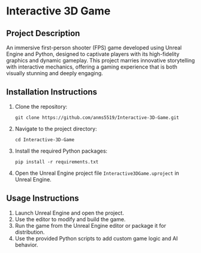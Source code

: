 # Interactive 3D Game

## Project Description

An immersive first-person shooter (FPS) game developed using Unreal Engine and Python, designed to captivate players with its high-fidelity graphics and dynamic gameplay. This project marries innovative storytelling with interactive mechanics, offering a gaming experience that is both visually stunning and deeply engaging.

## Installation Instructions

1. Clone the repository:
   ```
   git clone https://github.com/anms5519/Interactive-3D-Game.git
   ```
2. Navigate to the project directory:
   ```
   cd Interactive-3D-Game
   ```
3. Install the required Python packages:
   ```
   pip install -r requirements.txt
   ```
4. Open the Unreal Engine project file `Interactive3DGame.uproject` in Unreal Engine.

## Usage Instructions

1. Launch Unreal Engine and open the project.
2. Use the editor to modify and build the game.
3. Run the game from the Unreal Engine editor or package it for distribution.
4. Use the provided Python scripts to add custom game logic and AI behavior.

